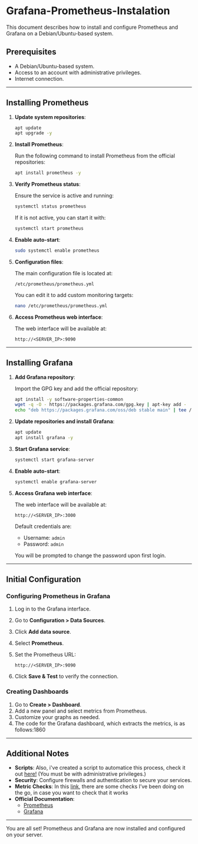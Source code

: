 # Grafana-Prometheus-Instalation

This document describes how to install and configure Prometheus and Grafana on a Debian/Ubuntu-based system.

## Prerequisites

- A Debian/Ubuntu-based system.
- Access to an account with administrative privileges.
- Internet connection.

---

## Installing Prometheus

1. **Update system repositories**:

   ```bash
   apt update
   apt upgrade -y
   ```

2. **Install Prometheus**:

   Run the following command to install Prometheus from the official repositories:

   ```bash
   apt install prometheus -y
   ```

3. **Verify Prometheus status**:

   Ensure the service is active and running:

   ```bash
   systemctl status prometheus
   ```

   If it is not active, you can start it with:

   ```bash
   systemctl start prometheus
   ```

4. **Enable auto-start**:

   ```bash
   sudo systemctl enable prometheus
   ```

5. **Configuration files**:

   The main configuration file is located at:

   ```
   /etc/prometheus/prometheus.yml
   ```

   You can edit it to add custom monitoring targets:

   ```bash
   nano /etc/prometheus/prometheus.yml
   ```

6. **Access Prometheus web interface**:

   The web interface will be available at:

   ```
   http://<SERVER_IP>:9090
   ```

---

## Installing Grafana

1. **Add Grafana repository**:

   Import the GPG key and add the official repository:

   ```bash
   apt install -y software-properties-common
   wget -q -O - https://packages.grafana.com/gpg.key | apt-key add -
   echo "deb https://packages.grafana.com/oss/deb stable main" | tee /etc/apt/sources.list.d/grafana.list
   ```

2. **Update repositories and install Grafana**:

   ```bash
   apt update
   apt install grafana -y
   ```

3. **Start Grafana service**:

   ```bash
   systemctl start grafana-server
   ```

4. **Enable auto-start**:

   ```bash
   systemctl enable grafana-server
   ```

5. **Access Grafana web interface**:

   The web interface will be available at:

   ```
   http://<SERVER_IP>:3000
   ```

   Default credentials are:
   - Username: `admin`
   - Password: `admin`

   You will be prompted to change the password upon first login.

---

## Initial Configuration

### Configuring Prometheus in Grafana

1. Log in to the Grafana interface.
2. Go to **Configuration > Data Sources**.
3. Click **Add data source**.
4. Select **Prometheus**.
5. Set the Prometheus URL:

   ```
   http://<SERVER_IP>:9090
   ```

6. Click **Save & Test** to verify the connection.

### Creating Dashboards

1. Go to **Create > Dashboard**.
2. Add a new panel and select metrics from Prometheus.
3. Customize your graphs as needed.
4. The code for the Grafana dashboard, which extracts the metrics, is as follows:1860


---

## Additional Notes
- **Scripts**: Also, i've created a script to automatice this process, check it out [here!](/scripts) (You must be with administrative privileges.)
- **Security**: Configure firewalls and authentication to secure your services.
- **Metric Checks**: In this [link](/checks/), there are some checks I’ve been doing on the go, in case you want to check that it works
- **Official Documentation**:
  - [Prometheus](https://prometheus.io/docs/)
  - [Grafana](https://grafana.com/docs/)

---

You are all set! Prometheus and Grafana are now installed and configured on your server.
